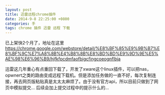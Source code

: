 ```yaml
---
layout: post
title: 迅雷远程chrome插件
date: 2014-9-8 22:25:00 +0800
categories: 手
tags: chrome 插件 迅雷 远程 下载
---
```


已上架快2个月了，地址在这里<https://chrome.google.com/webstore/detail/%E8%BF%85%E9%9B%B7%E8%BF%9C%E7%A8%8B%E4%B8%8B%E8%BD%BD%E9%9D%9E%E5%AE%98%E6%96%B9/hjfkfpcdmfaofbigcfingcoeognflbja>

迅雷这几年重心有点重回下载了，开发了xware这个linux插件，可以把nas，opwnert之类的路由变成远程下载机。但是添加任务做的一直不好，每次复制连接，再去网页版粘贴真是太太太麻烦了。由于没有官方api，所以目前只做到了网页中模拟提交... 后续会加上提交过程中的提示什么的...

